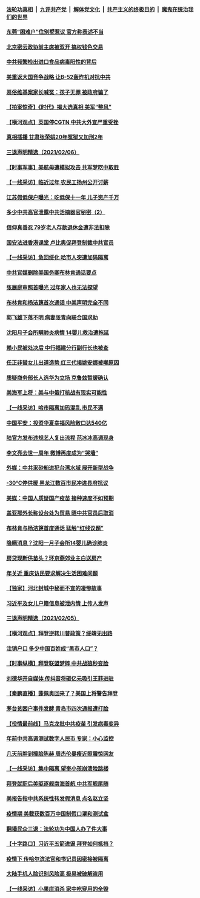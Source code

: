 

####  [法轮功真相](../../../../basic/blob/master/README.md?t=02071731) &nbsp;|&nbsp; [九评共产党](../../../../9ping.md/blob/master/README.md?t=02071731) &nbsp;|&nbsp; [解体党文化](../../../../jtdwh.md/blob/master/README.md?t=02071731)  &nbsp;|&nbsp; [共产主义的终极目的](../../../../gczydzjmd.md/blob/master/README.md?t=02071731) &nbsp;|&nbsp; [魔鬼在统治我们的世界](../../../../mgztzwmdsj.md/blob/master/README.md?t=02071731) 

#### [东莞“困难户”住别墅惹议 官方称表述不当](../pages/nsc413/n12738367.md?t=02071731) 

#### [北京密云政协前主席被双开 搞权钱色交易](../pages/nsc413/n12738431.md?t=02071731) 

#### [中共频繁检出进口食品病毒阳性的背后](../pages/nsc413/n12738381.md?t=02071731) 

#### [美重返大国竞争战略 让B-52轰炸机对抗中共](../pages/nsc413/n12723448.md?t=02071731) 

#### [恶俗维基案家长喊冤：孩子无罪 被政府骗了](../pages/nsc413/n12738169.md?t=02071731) 

#### [【拍案惊奇】《时代》揭大选真相 美军“整风”](../pages/nsc413/n12738087.md?t=02071731) 

#### [【横河观点】英国停CGTN 中共大外宣严重受挫](../pages/nsc413/n12738096.md?t=02071731) 


#### [真相插播 甘肃张荣娟20年冤狱又加刑2年](../pages/nsc413/n12738166.md?t=02071731) 

#### [三退声明精选（2021/02/06）](../pages/nsc413/n12738108.md?t=02071731) 

#### [【时事军事】美航母遭模拟攻击 共军梦呓中取胜](../pages/nsc413/n12736060.md?t=02071731) 

#### [【一线采访】临近过年 农民工扬州公开讨薪](../pages/nsc413/n12738006.md?t=02071731) 

#### [江苏假低保户曝光：吃低保十一年 儿子资产千万](../pages/nsc413/n12737925.md?t=02071731) 

#### [多少中共高官泄露中共活摘器官秘密（2）](../pages/nsc413/n12679566.md?t=02071731) 

#### [信仰真善忍 79岁老人存款退休金遭非法扣除](../pages/nsc413/n12735939.md?t=02071731) 

#### [国安法进香港课堂 卢比奥促拜登制裁中共官员](../pages/nsc413/n12737703.md?t=02071731) 

#### [【一线采访】急回绥化 哈市人突遭加码隔离](../pages/nsc413/n12737908.md?t=02071731) 

#### [中共官媒删除美国务卿布林肯通话要点](../pages/nsc413/n12737806.md?t=02071731) 

#### [张展庭审照首曝光 过年家人也无法探望](../pages/nsc413/n12737905.md?t=02071731) 

#### [布林肯和杨洁篪首次通话 中美声明完全不同](../pages/nsc413/n12737763.md?t=02071731) 

#### [郭飞雄下落不明 病妻张青向联合国求助](../pages/nsc413/n12737768.md?t=02071731) 

#### [沈阳月子会所瞒肺炎病情 14婴儿救治遭拖延](../pages/nsc413/n12737682.md?t=02071731) 

#### [赖小民被处决后 中行福建分行副行长也被查](../pages/nsc413/n12737624.md?t=02071731) 

#### [任正非替女儿出道造势 红三代揭姚安娜被嘲原因](../pages/nsc413/n12737453.md?t=02071731) 

#### [质疑商务部长人选华为立场 克鲁兹暂缓确认](../pages/nsc413/n12737482.md?t=02071731) 

#### [美海军上将：美与中俄打核战有现实可能性](../pages/nsc413/n12736542.md?t=02071731) 

#### [【一线采访】哈市隔离加码混乱 市民不满](../pages/nsc413/n12737255.md?t=02071731) 

#### [中国平安：投资华夏幸福风险敞口达540亿](../pages/nsc413/n12737163.md?t=02071731) 

#### [陆官方发布违规艺人复出流程 范冰冰高调现身](../pages/nsc413/n12736527.md?t=02071731) 

#### [李文亮去世一周年 微博再度成为“哭墙”](../pages/nsc413/n12737217.md?t=02071731) 

#### [外媒：中共采砂船进犯台湾水域 展开新型战争](../pages/nsc413/n12737094.md?t=02071731) 

#### [-30℃停供暖 黑龙江数百市民冲进县府抗议](../pages/nsc413/n12736998.md?t=02071731) 

#### [美媒：中国人质疑国产疫苗 接种速度不如预期](../pages/nsc413/n12737011.md?t=02071731) 

#### [盖亚那外长称设台处为贸易 晤中共官员后取消](../pages/nsc413/n12736944.md?t=02071731) 

#### [布林肯与杨洁篪首度通话 猛触“红线议题”](../pages/nsc413/n12736989.md?t=02071731) 

#### [隐瞒消息？沈阳一月子会所14婴儿确诊肺炎](../pages/nsc413/n12736887.md?t=02071731) 

#### [房贷现断供苗头？环京燕郊业主白送房产](../pages/nsc413/n12736564.md?t=02071731) 

#### [年关近 重庆访民要求解决生活困难问题](../pages/nsc413/n12736779.md?t=02071731) 

#### [【独家】河北封城中秘而不宣的凄惨故事](../pages/nsc413/n12736603.md?t=02071731) 

#### [习近平及女儿户籍信息被泄内情 上传人发声](../pages/nsc413/n12736566.md?t=02071731) 


#### [三退声明精选（2021/02/05）](../pages/nsc413/n12736715.md?t=02071731) 

#### [【横河观点】拜登逆转川普政策？绥靖无出路](../pages/nsc413/n12736556.md?t=02071731) 

#### [注销户口 多少中国百姓成“黑市人口”？](../pages/nsc413/n12731755.md?t=02071731) 

#### [【时事纵横】拜登联盟梦碎 中共战狼秒变脸](../pages/nsc413/n12735999.md?t=02071731) 

#### [刘德华开自媒体 传抖音将砸亿元吸引王菲进驻](../pages/nsc413/n12736214.md?t=02071731) 

#### [【秦鹏直播】蓬佩奥回来了？美国上将警告拜登](../pages/nsc413/n12736482.md?t=02071731) 

#### [茅台贫困户事件发酵 青岛市四次通报遭打脸](../pages/nsc413/n12736423.md?t=02071731) 

#### [【役情最前线】马克龙批中共疫苗 引发病毒变异](../pages/nsc413/n12736113.md?t=02071731) 

#### [年前中共高调测试数字人民币 专家：小心监控](../pages/nsc413/n12736372.md?t=02071731) 

#### [几天前胖到撞脸陈赫 周杰伦暴瘦近照震惊网友](../pages/nsc413/n12736044.md?t=02071731) 

#### [【一线采访】集中隔离 望奎小孩崩溃险跳楼](../pages/nsc413/n12736318.md?t=02071731) 

#### [拜登就职后美驱逐舰南海首航 中共军舰尾随](../pages/nsc413/n12735957.md?t=02071731) 

#### [美报告指中共系统性转发假消息 点名赵立坚](../pages/nsc413/n12736171.md?t=02071731) 

#### [疫情期 美截获数百万中国制假口罩和测试盒](../pages/nsc413/n12736242.md?t=02071731) 

#### [翻墙民众三退：法轮功为中国人办了件大事](../pages/nsc413/n12735778.md?t=02071731) 

#### [【十字路口】习近平五箭进逼 拜登如何抵挡？](../pages/nsc413/n12734318.md?t=02071731) 

#### [疫情下 传哈尔滨法官和书记员因密接被隔离](../pages/nsc413/n12736132.md?t=02071731) 

#### [大陆手机人脸识别风险高 极易被破解盗用](../pages/nsc413/n12736084.md?t=02071731) 

#### [【一线采访】小果庄消杀 家中吃穿用的全毁](../pages/nsc413/n12735696.md?t=02071731) 

